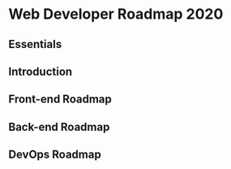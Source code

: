 # Web Developer Roadmap 2020

## Essentials

## Introduction

## Front-end Roadmap

## Back-end Roadmap

## DevOps Roadmap